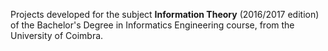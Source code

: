 Projects developed for the subject **Information Theory** (2016/2017 edition) of the Bachelor's Degree in Informatics Engineering course, from the University of Coimbra.
